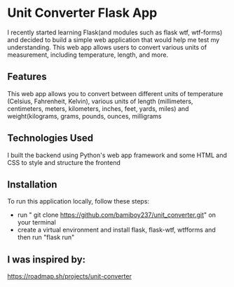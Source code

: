 # Unit Converter Flask App
I recently started learning Flask(and modules such as flask wtf, wtf-forms) and decided to build a simple web application that would help me test my understanding. This web app allows users to convert various units of measurement, including temperature, length, and more.

## Features
This web app allows you to convert between different units of temperature (Celsius, Fahrenheit, Kelvin), various units of length (millimeters, centimeters, meters, kilometers, inches, feet, yards, miles) and weight(kilograms, grams, pounds, ounces, milligrams

## Technologies Used
I built the backend using Python's web app framework and some HTML and CSS to style and structure the frontend

## Installation

To run this application locally, follow these steps:
- run " git clone https://github.com/bamiboy237/unit_converter.git" on your terminal
- create a virtual environment and install flask, flask-wtf, wtfforms and then run "flask run"


## I was inspired by:
https://roadmap.sh/projects/unit-converter
